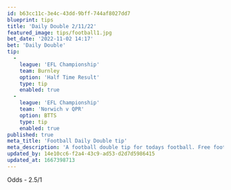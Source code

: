 ```yaml
---
id: b63cc11c-3e4c-43dd-9bff-744af8027dd7
blueprint: tips
title: 'Daily Double 2/11/22'
featured_image: tips/football1.jpg
bet_date: '2022-11-02 14:17'
bet: 'Daily Double'
tip:
  -
    league: 'EFL Championship'
    team: Burnley
    option: 'Half Time Result'
    type: tip
    enabled: true
  -
    league: 'EFL Championship'
    team: 'Norwich v QPR'
    option: BTTS
    type: tip
    enabled: true
published: true
meta_title: 'Football Daily Double tip'
meta_description: 'A football double tip for todays football. Free football tips. Beating the bookies with our tips.'
updated_by: 14e10cc6-f2a4-43c9-ad53-d2d7d5986415
updated_at: 1667398713
---
```

Odds - 2.5/1